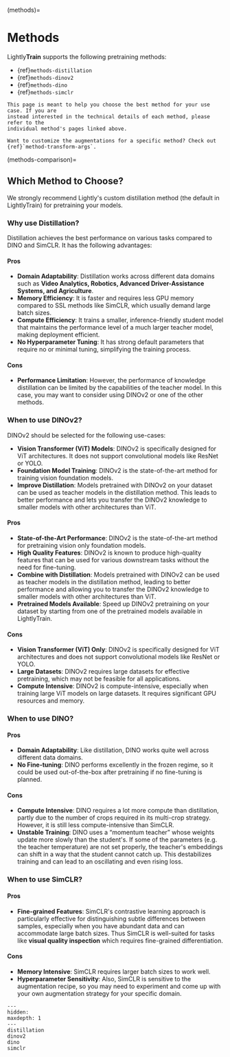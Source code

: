 (methods)=

# Methods

Lightly**Train** supports the following pretraining methods:

- {ref}`methods-distillation`
- {ref}`methods-dinov2`
- {ref}`methods-dino`
- {ref}`methods-simclr`

```{seealso}
This page is meant to help you choose the best method for your use case. If you are
instead interested in the technical details of each method, please refer to the
individual method's pages linked above.
```

```{seealso}
Want to customize the augmentations for a specific method? Check out {ref}`method-transform-args`.
```

(methods-comparison)=

## Which Method to Choose?

We strongly recommend Lightly's custom distillation method (the default in LightlyTrain)
for pretraining your models.

### Why use Distillation?

Distillation achieves the best performance on various tasks compared to DINO and SimCLR.
It has the following advantages:

#### Pros

- **Domain Adaptability**: Distillation works across different data domains such as
  **Video Analytics, Robotics, Advanced Driver-Assistance Systems, and Agriculture**.
- **Memory Efficiency**: It is faster and requires less GPU memory compared to SSL methods like
  SimCLR, which usually demand large batch sizes.
- **Compute Efficiency**: It trains a smaller, inference-friendly student model that maintains
  the performance level of a much larger teacher model, making deployment efficient.
- **No Hyperparameter Tuning**: It has strong default parameters that require no or minimal
  tuning, simplifying the training process.

#### Cons

- **Performance Limitation**: However, the performance of knowledge distillation can be limited by
  the capabilities of the teacher model. In this case, you may want to consider using
  DINOv2 or one of the other methods.

### When to use DINOv2?

DINOv2 should be selected for the following use-cases:

- **Vision Transformer (ViT) Models**: DINOv2 is specifically designed for ViT
  architectures. It does not support convolutional models like ResNet or YOLO.
- **Foundation Model Training**: DINOv2 is the state-of-the-art method for training
  vision foundation models.
- **Improve Distillation**: Models pretrained with DINOv2 on your dataset can be used
  as teacher models in the distillation method. This leads to better performance and
  lets you transfer the DINOv2 knowledge to smaller models with other architectures
  than ViT.

#### Pros

- **State-of-the-Art Performance**: DINOv2 is the state-of-the-art method for pretraining
  vision only foundation models.
- **High Quality Features**: DINOv2 is known to produce high-quality features that can
  be used for various downstream tasks without the need for fine-tuning.
- **Combine with Distillation**: Models pretrained with DINOv2 can be used as teacher
  models in the distillation method, leading to better performance and allowing you to
  transfer the DINOv2 knowledge to smaller models with other architectures than ViT.
- **Pretrained Models Available**: Speed up DINOv2 pretraining on your dataset by
  starting from one of the pretrained models available in LightlyTrain.

#### Cons

- **Vision Transformer (ViT) Only**: DINOv2 is specifically designed for ViT
  architectures and does not support convolutional models like ResNet or YOLO.
- **Large Datasets**: DINOv2 requires large datasets for effective pretraining,
  which may not be feasible for all applications.
- **Compute Intensive**: DINOv2 is compute-intensive, especially when training large
  ViT models on large datasets. It requires significant GPU resources and memory.

### When to use DINO?

#### Pros

- **Domain Adaptability**: Like distillation, DINO works quite well across different data domains.
- **No Fine-tuning**: DINO performs excellently in the frozen regime, so it could be used
  out-of-the-box after pretraining if no fine-tuning is planned.

#### Cons

- **Compute Intensive**: DINO requires a lot more compute than distillation, partly due to the
  number of crops required in its multi-crop strategy. However, it is still less compute-intensive
  than SimCLR.
- **Unstable Training**: DINO uses a “momentum teacher” whose weights update more slowly than the
  student's. If some of the parameters (e.g. the teacher temperature) are not set properly, the
  teacher's embeddings can shift in a way that the student cannot catch up. This destabilizes
  training and can lead to an oscillating and even rising loss.

### When to use SimCLR?

#### Pros

- **Fine-grained Features**: SimCLR's contrastive learning approach is particularly effective for
  distinguishing subtle differences between samples, especially when you have abundant data and
  can accommodate large batch sizes. Thus SimCLR is well-suited for tasks like **visual quality
  inspection** which requires fine-grained differentiation.

#### Cons

- **Memory Intensive**: SimCLR requires larger batch sizes to work well.
- **Hyperparameter Sensitivity**: Also, SimCLR is sensitive to the augmentation recipe, so you
  may need to experiment and come up with your own augmentation strategy for your specific
  domain.

```{toctree}
---
hidden:
maxdepth: 1
---
distillation
dinov2
dino
simclr
```
